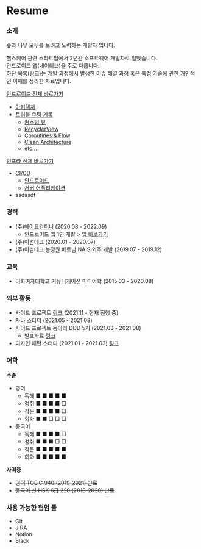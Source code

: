 # Resume

### 소개
숲과 나무 모두를 보려고 노력하는 개발자 입니다.

헬스케어 관련 스타트업에서 2년간 소프트웨어 개발자로 일했습니다.</br>
안드로이드 앱(네이티브)을 주로 다룹니다.</br>
하단 목록(링크)는 개발 과정에서 발생한 이슈 해결 과정 혹은 특정 기술에 관한 개인적인 이해를 정리한 자료입니다.

[안드로이드 전체 바로가기](/android/)
- [아키텍처](/android/architecture.md)
- [트러블 슈팅 기록](/android/android-native-issues.md)
  - [커스텀 뷰](/android/android-native-issues.md)
  - [RecyclerView]()
  - [Coroutines & Flow]()
  - [Clean Architecture]()
  - etc...

[인프라 전체 바로가기](/infra/)
  - [CI/CD](/infra/ci_cd/)
    - [안드로이드](/infra/ci_cd/android-ci-cd.md)
    - [서버 어플리케이션](/infra/ci_cd/server-app-ci-cd.md)
  - asdasdf

### 경력
- (주)[헤이드컴퍼니](https://www.hayd.app/) (2020.08 - 2022.09)
  - 안드로이드 앱 1인 개발 > [앱 바로가기](https://play.google.com/store/apps/details?id=app.hayd.android)
- (주)이썸테크 (2020.01 - 2020.07)
- (주)이썸테크 농정원 베트남 NAIS 외주 개발 (2019.07 - 2019.12)
  
### 교육
- 이화여자대학교 커뮤니케이션 미디어학 (2015.03 - 2020.08)

### 외부 활동
- 사이드 프로젝트 [링크](https://github.com/jjjlyn/moc-android) (2021.11 - 현재 진행 중)
- 자바 스터디 (2021.05 - 2021.08)
- 사이드 프로젝트 동아리 DDD 5기 (2021.03 - 2021.08)
  - 발표자료 [링크](https://github.com/jjjlyn/DDD-5-Android-Session)
- 디자인 패턴 스터디 (2021.01 - 2021.03) [링크](https://github.com/CS-Study-Team)

### 어학
**수준**
- 영어
  - 독해 ■ ■ ■ ■ ■
  - 청취 ■ ■ ■ ■ □
  - 작문 ■ ■ ■ ■ □
  - 회화 ■ ■ □ □ □
- 중국어
  - 독해 ■ ■ ■ ■ □
  - 청취 ■ ■ ■ □ □
  - 작문 ■ ■ ■ ■ ■
  - 회화 ■ ■ ■ ■ ■

**자격증**

- ~~영어 TOEIC 940 (2019-2021) 만료~~
- ~~중국어 신 HSK 6급 220 (2018-2020) 만료~~

### 사용 가능한 협업 툴
- Git
- JIRA
- Notion
- Slack